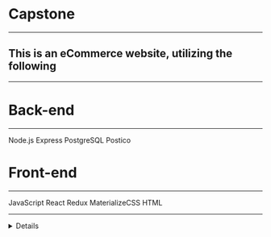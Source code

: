 # Capstone
 - - - -
## This is an eCommerce website, utilizing the following
 - - - -

# Back-end
 - - - -
 
 Node.js
 Express
 PostgreSQL
 Postico

# Front-end
 - - - -
 
 JavaScript
 React
 Redux
 MaterializeCSS
 HTML

 - - - -
 <details>
 
 * Back-End
   * NodeJS
     * Express
     * Cross-Origin Compatibility
     * npm
       * node_modules
         * Helmet
         * bCrypt
         * Cookie Parser
         * Passport
         * Express Session
   * PostgreSQL
     * Postico
     * PostMan
 * Front-End
   * JavaScript
    * ReactJS
     * Create-React-App
     * node_modules
     * React-Router-Dom
     * Link
     * Router-Dom
     * Component
   * CSS
     * MaterializeCSS
     * Custom CSS
   * HTML
   * Simplifica Imported Font
   * Redux
    * Login tokens
    * Connect
    * Bind Action Creators
    * Map State to Props
    * Map Dispatch to Props
   </details>
